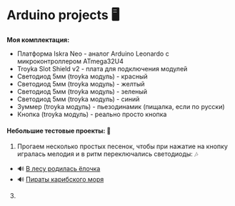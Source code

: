 # Arduino projects :desktop_computer:

**Моя комплектация:** 

- Платформа Iskra Neo - аналог Arduino Leonardo с микроконтроллером ATmega32U4 
- Troyka Slot Shield v2 - плата для подключения модулей
- Светодиод 5мм (troyka модуль) - красный
- Светодиод 5мм (troyka модуль) - желтый
- Светодиод 5мм (troyka модуль) - зеленый
- Светодиод 5мм (troyka модуль) - синий
- Зуммер (troyka модуль) - пьезодинамик (пищалка, если по русски)  
- Кнопка (troyka модуль) - реально просто кнопка 

#### Небольшие тестовые проекты: :floppy_disk:
1. Прогаем несколько простых песенок, чтобы при нажатие на кнопку игралась мелодия и в ритм переключались светодиоды: :notes: 
- :loud_sound: [В лесу родилась ёлочка](https://github.com/EgorIvin/arduino/blob/main/in_forest_born_herringbone.ino)
- :loud_sound: [Пираты карибского моря](https://github.com/EgorIvin/arduino/blob/main/pirates_caribbean.ino)
3. 


